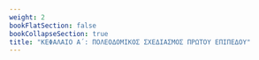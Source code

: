 ```yaml
---
weight: 2
bookFlatSection: false
bookCollapseSection: true
title: "ΚΕΦΑΛΑΙΟ Α΄: ΠΟΛΕΟΔΟΜΙΚΟΣ ΣΧΕΔΙΑΣΜΟΣ ΠΡΩΤΟΥ ΕΠΙΠΕΔΟΥ"
---
```


